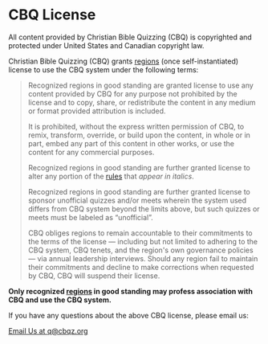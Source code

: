 # CBQ License

All content provided by Christian Bible Quizzing (CBQ) is copyrighted and protected under United States and Canadian copyright law.

Christian Bible Quizzing (CBQ) grants [regions](regions.md) (once self-instantiated) license to use the CBQ system under the following terms:

> Recognized regions in good standing are granted license to use any content provided by CBQ for any purpose not prohibited by the license and to copy, share, or redistribute the content in any medium or format provided attribution is included.
>
> It is prohibited, without the express written permission of CBQ, to remix, transform, override, or build upon the content, in whole or in part, embed any part of this content in other works, or use the content for any commercial purposes.
>
> Recognized regions in good standing are further granted license to alter any portion of the [rules](/CBQ_system/rule_book.md) that _appear in italics_.
>
> Recognized regions in good standing are further granted license to sponsor unofficial quizzes and/or meets wherein the system used differs from CBQ system beyond the limits above, but such quizzes or meets must be labeled as “unofficial”.
>
> CBQ obliges regions to remain accountable to their commitments to the terms of the license — including but not limited to adhering to the CBQ system, CBQ tenets, and the region's own governance policies — via annual leadership interviews. Should any region fail to maintain their commitments and decline to make corrections when requested by CBQ, CBQ will suspend their license.

**Only recognized [regions](regions.md) in good standing may profess association with CBQ and use the CBQ system.**

If you have any questions about the above CBQ license, please email us:

<a href="mailto:q@cbqz.org" class="button colored">Email Us at q@cbqz.org</a>

